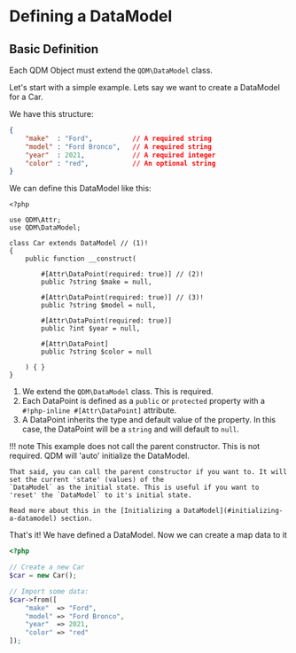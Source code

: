 # Defining a DataModel

## Basic Definition

Each QDM Object must extend the `QDM\DataModel` class.

Let's start with a simple example. Lets say we want to create a DataModel for a Car.

We have this structure:
``` json
{
    "make"  : "Ford",          // A required string
    "model" : "Ford Bronco",   // A required string
    "year"  : 2021,            // A required integer
    "color" : "red",           // An optional string
}
```

We can define this DataModel like this:

``` { .php .annotate .numberLines }
<?php

use QDM\Attr;
use QDM\DataModel;

class Car extends DataModel // (1)!
{
    public function __construct(

        #[Attr\DataPoint(required: true)] // (2)!
        public ?string $make = null,
        
        #[Attr\DataPoint(required: true)] // (3)!
        public ?string $model = null,
        
        #[Attr\DataPoint(required: true)] 
        public ?int $year = null,
        
        #[Attr\DataPoint]
        public ?string $color = null

    ) { }
}

```

1.  We extend the `QDM\DataModel` class. This is required.
2.  Each DataPoint is defined as a `public` or `protected` property with a `#!php-inline #[Attr\DataPoint]` attribute.
3.  A DataPoint inherits the type and default value of the property. In this case, the DataPoint will be a `string` 
and will default to `null`.


!!! note
    This example does not call the parent constructor. This is not required. QDM will 'auto' initialize the 
    DataModel.

    That said, you can call the parent constructor if you want to. It will set the current 'state' (values) of the
    `DataModel` as the initial state. This is useful if you want to 'reset' the `DataModel` to it's initial state.

    Read more about this in the [Initializing a DataModel](#initializing-a-datamodel) section.

That's it! We have defined a DataModel. Now we can create a map data to it

``` php
<?php

// Create a new Car
$car = new Car();

// Import some data:
$car->from([
    "make"  => "Ford",
    "model" => "Ford Bronco",
    "year"  => 2021,
    "color" => "red"
]);

```